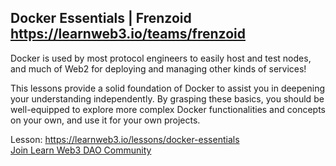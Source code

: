 ## Docker Essentials | Frenzoid https://learnweb3.io/teams/frenzoid   

Docker is used by most protocol engineers to easily host and test nodes, and much of Web2 for deploying and managing other kinds of services!   

This lessons provide a solid foundation of Docker to assist you in deepening your understanding independently. By grasping these basics, you should be well-equipped to explore more complex Docker functionalities and concepts on your own, and use it for your own projects.   

Lesson: https://learnweb3.io/lessons/docker-essentials   
[Join Learn Web3 DAO Community](https://learnweb3.io/?invite-code=H16ZxmmZ)
